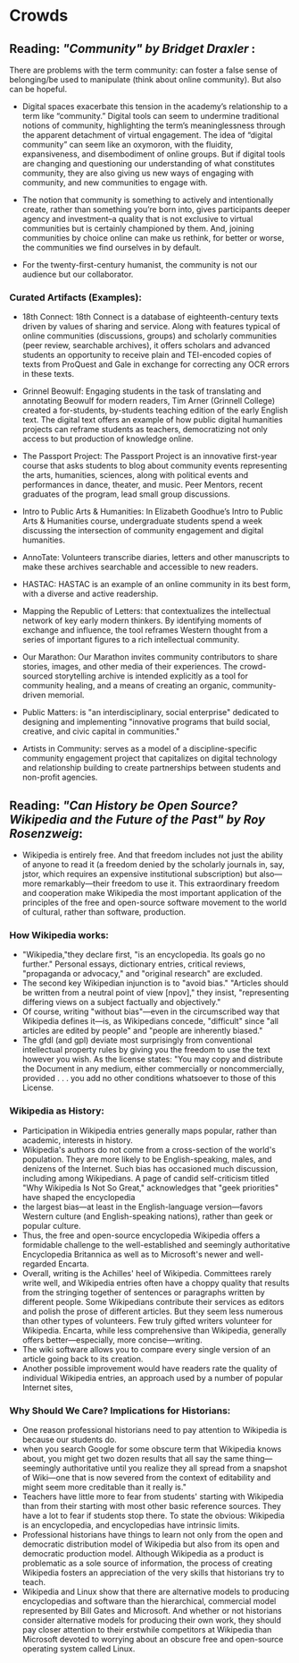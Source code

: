 # Crowds

## Reading: *"Community" by Bridget Draxler* :

There are problems with the term community: can foster a false sense of belonging/be used to manipulate (think about online community). But also can be hopeful.

- Digital spaces exacerbate this tension in the academy’s relationship to a term like “community.” Digital tools can seem to undermine traditional notions of community, highlighting the term’s meaninglessness through the apparent detachment of virtual engagement. The idea of “digital community” can seem like an oxymoron, with the fluidity, expansiveness, and disembodiment of online groups. But if digital tools are changing and questioning our understanding of what constitutes community, they are also giving us new ways of engaging with community, and new communities to engage with.

-  The notion that community is something to actively and intentionally create, rather than something you’re born into, gives participants deeper agency and investment–a quality that is not exclusive to virtual communities but is certainly championed by them. And, joining communities by choice online can make us rethink, for better or worse, the communities we find ourselves in by default.

- For the twenty-first-century humanist, the community is not our audience but our collaborator.

### Curated Artifacts (Examples): 

- 18th Connect: 18th Connect is a database of eighteenth-century texts driven by values of sharing and service. Along with features typical of online communities (discussions, groups) and scholarly communities (peer review, searchable archives), it offers scholars and advanced students an opportunity to receive plain and TEI-encoded copies of texts from ProQuest and Gale in exchange for correcting any OCR errors in these texts.

- Grinnel Beowulf: Engaging students in the task of translating and annotating Beowulf for modern readers, Tim Arner (Grinnell College) created a for-students, by-students teaching edition of the early English text. The digital text offers an example of how public digital humanities projects can reframe students as teachers, democratizing not only access to but production of knowledge online.

- The Passport Project: The Passport Project is an innovative first-year course that asks students to blog about community events representing the arts, humanities, sciences, along with political events and performances in dance, theater, and music. Peer Mentors, recent graduates of the program, lead small group discussions. 

- Intro to Public Arts & Humanities: In Elizabeth Goodhue’s Intro to Public Arts & Humanities course, undergraduate students spend a week discussing the intersection of community engagement and digital humanities.

- AnnoTate: Volunteers transcribe diaries, letters and other manuscripts to make these archives searchable and accessible to new readers.

- HASTAC: HASTAC is an example of an online community in its best form, with a diverse and active readership.

- Mapping the Republic of Letters: that contextualizes the intellectual network of key early modern thinkers. By identifying moments of exchange and influence, the tool reframes Western thought from a series of important figures to a rich intellectual community. 

- Our Marathon: Our Marathon invites community contributors to share stories, images, and other media of their experiences. The crowd-sourced storytelling archive is intended explicitly as a tool for community healing, and a means of creating an organic, community-driven memorial.

- Public Matters: is "an interdisciplinary, social enterprise" dedicated to designing and implementing "innovative programs that build social, creative, and civic capital in communities." 

- Artists in Community: serves as a model of a discipline-specific community engagement project that capitalizes on digital technology and relationship building to create partnerships between students and non-profit agencies.

## Reading: *"Can History be Open Source? Wikipedia and the Future of the Past" by Roy Rosenzweig*:

- Wikipedia is entirely free. And that freedom includes not just the ability of anyone to read it (a freedom denied by the scholarly journals in, say, jstor, which requires an expensive institutional subscription) but also—more remarkably—their freedom to use it. This extraordinary freedom and cooperation make Wikipedia the most important application of the principles of the free and open-source software movement to the world of cultural, rather than software, production.

### How Wikipedia works:
- "Wikipedia,"they declare first, "is an encyclopedia. Its goals go no further." Personal essays, dictionary entries, critical reviews, "propaganda or advocacy," and "original research" are excluded. 
- The second key Wikipedian injunction is to "avoid bias." "Articles should be written from a neutral point of view [npov]," they insist, "representing differing views on a subject factually and objectively."
- Of course, writing "without bias"—even in the circumscribed way that Wikipedia defines it—is, as Wikipedians concede, "difficult" since "all articles are edited by people" and "people are inherently biased."
- The gfdl (and gpl) deviate most surprisingly from conventional intellectual property rules by giving you the freedom to use the text however you wish. As the license states: "You may copy and distribute the Document in any medium, either commercially or noncommercially, provided . . . you add no other conditions whatsoever to those of this License.

### Wikipedia as History:
- Participation in Wikipedia entries generally maps popular, rather than academic, interests in history. 
- Wikipedia's authors do not come from a cross-section of the world's population. They are more likely to be English-speaking, males, and denizens of the Internet. Such bias has occasioned much discussion, including among Wikipedians. A page of candid self-criticism titled "Why Wikipedia Is Not So Great," acknowledges that "geek priorities" have shaped the encyclopedia
- the largest bias—at least in the English-language version—favors Western culture (and English-speaking nations), rather than geek or popular culture.
- Thus, the free and open-source encyclopedia Wikipedia offers a formidable challenge to the well-established and seemingly authoritative Encyclopedia Britannica as well as to Microsoft's newer and well-regarded Encarta.
- Overall, writing is the Achilles' heel of Wikipedia. Committees rarely write well, and Wikipedia entries often have a choppy quality that results from the stringing together of sentences or paragraphs written by different people. Some Wikipedians contribute their services as editors and polish the prose of different articles. But they seem less numerous than other types of volunteers. Few truly gifted writers volunteer for Wikipedia. Encarta, while less comprehensive than Wikipedia, generally offers better—especially, more concise—writing.
- The wiki software allows you to compare every single version of an article going back to its creation.
- Another possible improvement would have readers rate the quality of individual Wikipedia entries, an approach used by a number of popular Internet sites,

### Why Should We Care? Implications for Historians:
- One reason professional historians need to pay attention to Wikipedia is because our students do.
- when you search Google for some obscure term that Wikipedia knows about, you might get two dozen results that all say the same thing—seemingly authoritative until you realize they all spread from a snapshot of Wiki—one that is now severed from the context of editability and might seem more creditable than it really is."
- Teachers have little more to fear from students' starting with Wikipedia than from their starting with most other basic reference sources. They have a lot to fear if students stop there. To state the obvious: Wikipedia is an encyclopedia, and encyclopedias have intrinsic limits.
- Professional historians have things to learn not only from the open and democratic distribution model of Wikipedia but also from its open and democratic production model. Although Wikipedia as a product is problematic as a sole source of information, the process of creating Wikipedia fosters an appreciation of the very skills that historians try to teach.
- Wikipedia and Linux show that there are alternative models to producing encyclopedias and software than the hierarchical, commercial model represented by Bill Gates and Microsoft. And whether or not historians consider alternative models for producing their own work, they should pay closer attention to their erstwhile competitors at Wikipedia than Microsoft devoted to worrying about an obscure free and open-source operating system called Linux.

